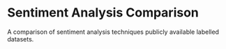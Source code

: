 # Sentiment Analysis Comparison

A comparison of sentiment analysis techniques publicly available labelled datasets.